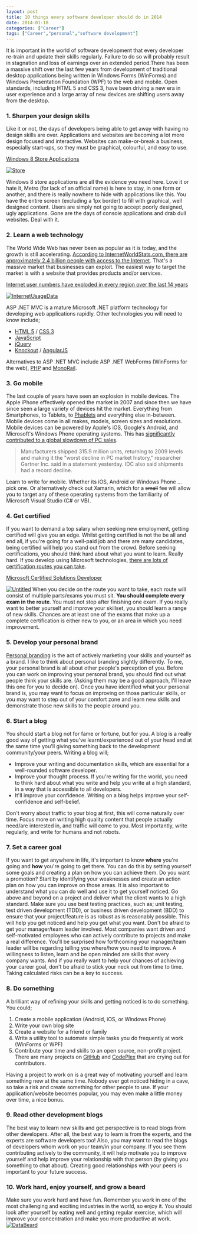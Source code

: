 ```yaml
---
layout: post
title: 10 things every software developer should do in 2014
date: 2014-01-18
categories: ["Career"]
tags: ["Career","personal","software development"]
---
```


It is important in the world of software development that every developer re-train and update their skills regularly.  Failure to do so will probably result in stagnation and loss of earnings over an extended period.There has been a massive shift over the last few years from development of traditional desktop applications being written in Windows Forms (WinForms) and Windows Presentation Foundation (WPF) to the web and mobile.  Open standards, including HTML 5 and CSS 3, have been driving a new era in user experience and a large array of new devices are shifting users away from the desktop.

### 1. Sharpen your design skills

Like it or not, the days of developers being able to get away with having no design skills are over.  Applications and websites are becoming a lot more design focused and interactive.  Websites can make-or-break a business, especially start-ups, so they must be graphical, colourful, and easy to use.

<u>Windows 8 Store Applications</u>

[![Store](store_thumb1.png "Store")](https://developerhandbook.com/wp-content/uploads/2014/01/store1.png)

Windows 8 store applications are all the evidence you need here.  Love it or hate it, Metro (for lack of an official name) is here to stay, in one form or another, and there is really nowhere to hide with applications like this.  You have the entire screen (excluding a 1px border) to fill with graphical, well designed content.  Users are simply not going to accept poorly designed, ugly applications. Gone are the days of console applications and drab dull websites.  Deal with it.

### 2. Learn a web technology

The World Wide Web has never been as popular as it is today, and the growth is still accelerating.  [According to InternetWorldStats.com, there are approximately 2.4 billion people with access to the Internet](http://www.internetworldstats.com/stats.htm "InternetWorldStats.com").  That's a massive market that businesses can exploit.  The easiest way to target the market is with a website that provides products and/or services.

<u>Internet user numbers have exploded in every region over the last 14 years</u>

[![InternetUsageData](internetusagedata_thumb1.png "InternetUsageData")](https://developerhandbook.com/wp-content/uploads/2014/01/internetusagedata1.png)

ASP .NET MVC is a mature Microsoft .NET platform technology for developing web applications rapidly.  Other technologies you will need to know include;

*   [HTML 5](http://www.w3schools.com/html/html5_intro.asp) / [CSS 3](http://www.htmlgoodies.com/html5/tutorials/learn-css3-from-a-z-getting-started-with-layouts-.html)
*   [JavaScript](https://developer.mozilla.org/en-US/docs/Web/JavaScript/Getting_Started)
*   [jQuery](http://www.w3schools.com/jquery/default.asp?utm_source=twitterfeed&utm_medium=twitter)
*   [Knockout](http://knockoutjs.com/documentation/introduction.html) / [AngularJS](https://geekli.st/zmilan/links/20659)

Alternatives to ASP .NET MVC include ASP .NET WebForms (WinForms for the web), [PHP](http://www.php.net/manual/en/getting-started.php) and [MonoRail](http://www.castleproject.org/projects/monorail/).

### 3. Go mobile

The last couple of years have seen an explosion in mobile devices.  The Apple iPhone effectively opened the market in 2007 and since then we have since seen a large variety of devices hit the market.  Everything from Smartphones, to Tablets, to [Phablets](http://en.wikipedia.org/wiki/Phablet) and everything else in-between.  Mobile devices come in all makes, models, screen sizes and resolutions.  Mobile devices can be powered by Apple's iOS, Google's Android, and Microsoft's Windows Phone operating systems.  This has [significantly contributed to a global slowdown of PC sales](http://www.businessweek.com/news/2014-01-09/pc-shipments-decline-6-dot-9-percent-in-lackluster-holiday-shopping).

> Manufacturers shipped 315.9 million units, returning to 2009 levels and making it the "worst decline in PC market history," researcher Gartner Inc. said in a statement yesterday. IDC also said shipments had a record decline.

Learn to write for mobile.  Whether its iOS, Android or Windows Phone ... pick one.  Or alternatively check out Xamarin, which for a <strike>small</strike> fee will allow you to target any of these operating systems from the familiarity of Microsoft Visual Studio (C# or VB).

### 4. Get certified

If you want to demand a top salary when seeking new employment, getting certified will give you an edge.  Whilst getting certified is not the be all and end all, if you're going for a well-paid job and there are many candidates, being certified will help you stand out from the crowd. Before seeking certifications, you should think hard about what you want to learn.  Really hard.  If you develop using Microsoft technologies, [there are lots of certification routes you can take](http://www.microsoft.com/learning/en-gb/certification-overview.aspx).

<u>Microsoft Certified Solutions Developer</u>

[![Untitled](untitled_thumb1.png "Untitled")](https://developerhandbook.com/wp-content/uploads/2014/01/untitled1.png) When you decide on the route you want to take, each route will consist of multiple parts/exams you must sit.  **You should complete every exam in the route**.  You must not stop after finishing one exam.  If you really want to better yourself and improve your skillset, you should learn a range of new skills.  Chances are at least one of the exams that make up a complete certification is either new to you, or an area in which you need improvement.

### 5. Develop your personal brand

[Personal branding](http://andrewtokeley.net/archive/2008/07/16/so-whatrsquos-your-personal-developer-brand.aspx) is the act of actively marketing your skills and yourself as a brand.  I like to think about personal branding slightly differently.  To me, your personal brand is all about other people's perception of you.  Before you can work on improving your personal brand, you should find out what people think your skills are.  (Asking them may be a good approach, I'll leave this one for you to decide on). Once you have identified what your personal brand is, you may want to focus on improving on those particular skills, or you may want to step out of your comfort zone and learn new skills and demonstrate those new skills to the people around you.

### 6. Start a blog

You should start a blog not for fame or fortune, but for you.  A blog is a really good way of getting what you've learnt/experienced out of your head and at the same time you'll giving something back to the development community/your peers. Writing a blog will;

*   Improve your writing and documentation skills, which are essential for a well-rounded software developer.
*   Improve your thought process.  If you're writing for the world, you need to think hard about what you write and help you write at a high standard, in a way that is accessible to all developers.
*   It'll improve your confidence.  Writing on a blog helps improve your self-confidence and self-belief.

Don't worry about traffic to your blog at first, this will come naturally over time.  Focus more on writing high quality content that people actually need/are interested in, and traffic will come to you.  Most importantly, write regularly, and write for humans and not robots.

### 7. Set a career goal

If you want to get anywhere in life, it's important to know **where** you're going and **how** you're going to get there.  You can do this by setting yourself some goals and creating a plan on how you can achieve them.  Do you want a promotion? Start by identifying your weaknesses and create an action plan on how you can improve on those areas.  It is also important to understand what you can do well and use it to get yourself noticed.  Go above and beyond on a project and deliver what the client wants to a high standard.  Make sure you use best testing practices, such as; unit testing, test driven development (TDD), or business driven development (BDD) to ensure that your project/feature is as robust as is reasonably possible.  This will help you get noticed and help you get what you want. Don't be afraid to get your manager/team leader involved.  Most companies want driven and self-motivated employees who can actively contribute to projects and make a real difference.  You'll be surprised how forthcoming your manager/team leader will be regarding telling you where/how you need to improve.  A willingness to listen, learn and be open minded are skills that every company wants. And if you really want to help your chances of achieving your career goal, don't be afraid to stick your neck out from time to time.  Taking calculated risks can be a key to success.

### 8. Do something

A brilliant way of refining your skills and getting noticed is to do something. You could;

1.  Create a mobile application (Android, iOS, or Windows Phone)
2.  Write your own blog site
3.  Create a website for a friend or family
4.  Write a utility tool to automate simple tasks you do frequently at work (WinForms or WPF)
5.  Contribute your time and skills to an open source, non-profit project.  There are many projects on [GitHub](https://help.github.com/articles/fork-a-repo) and [CodePlex](http://www.codeplex.com/site/search/openings) that are crying out for contributors.

Having a project to work on is a great way of motivating yourself and learn something new at the same time.  Nobody ever got noticed hiding in a cave, so take a risk and create something for other people to use.  If your application/website becomes popular, you may even make a little money over time, a nice bonus.

### 9. Read other development blogs

The best way to learn new skills and get perspective is to read blogs from other developers.  After all, the best way to learn is from the experts, and the experts are software developers too! Also, you may want to read the blogs of developers whom work on your team/in your company.  If you see them contributing actively to the community, it will help motivate you to improve yourself and help improve your relationship with that person (by giving you something to chat about).  Creating good relationships with your peers is important to your future success.

### 10. Work hard, enjoy yourself, and grow a beard

Make sure you work hard and have fun.  Remember you work in one of the most challenging and exciting industries in the world, so enjoy it.  You should look after yourself by eating well and getting regular exercise, which will improve your concentration and make you more productive at work. [![DataBeard](databeard_thumb1.png "DataBeard")](https://developerhandbook.com/wp-content/uploads/2014/01/databeard1.png)
